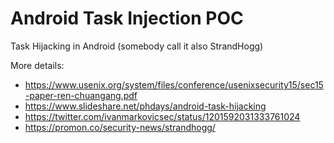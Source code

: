 # Android Task Injection POC
Task Hijacking in Android (somebody call it also StrandHogg)

More details:

- https://www.usenix.org/system/files/conference/usenixsecurity15/sec15-paper-ren-chuangang.pdf
- https://www.slideshare.net/phdays/android-task-hijacking
- https://twitter.com/ivanmarkovicsec/status/1201592031333761024
- https://promon.co/security-news/strandhogg/
